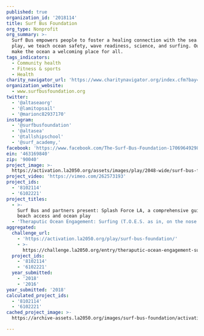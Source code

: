```yaml
---
published: true
organization_id: '2018114'
title: Surf Bus Foundation
org_type: Nonprofit
org_summary: >-
  Surf Bus empowers people to foster a healing connection with the sea. Through
  play, we teach ocean safety, wave readiness, science, and surfing. Our methods
  make the ocean a welcoming place for all.
tags_indicators:
  - Community health
  - Fitness & sports
  - Health
charity_navigator_url: 'https://www.charitynavigator.org/index.cfm?bay=search.profile&ein=463169840'
organization_website:
  - www.surfbusfoundation.org
twitter:
  - '@altaseaorg'
  - '@lamitopsail'
  - '@marionc82937170'
instagram:
  - '@surfbusfoundation'
  - '@altasea'
  - '@tallshipschool'
  - '@surf_academy,'
facebook: 'https://www.facebook.com/The-Surf-Bus-Foundation-170696492986174/'
ein: '463169840'
zip: '90040'
project_image: >-
  https://activation.la2050.org/assets/images/play/2048-wide/surf-bus-foundation.jpg
project_video: 'https://vimeo.com/262573193'
project_ids:
  - '8102114'
  - '6102221'
project_titles:
  - >-
    Surf Bus and partners present: Splash Force LA, a comprehensive guide to
    beach access and ocean play
  - 'Theraputic Ocean Engagement: Surfing (T.O.E.S. as in, on the nose!)'
aggregated:
  challenge_url:
    - 'https://activation.la2050.org/play/surf-bus-foundation/'
    - >-
      https://challenge.la2050.org/entry/theraputic-ocean-engagement-surfing-toes-as-in-on-the-nose
  project_ids:
    - '8102114'
    - '6102221'
  year_submitted:
    - '2018'
    - '2016'
year_submitted: '2018'
calculated_project_ids:
  - '8102114'
  - '6102221'
cached_project_image: >-
  https://archive-assets.la2050.org/images/surf-bus-foundation/activation.la2050.org/assets/images/play/2048-wide/surf-bus-foundation.jpg

---
```

